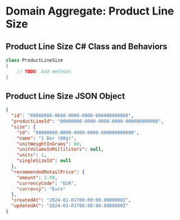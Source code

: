 # Domain Aggregate: Product Line Size

## Product Line Size C# Class and Behaviors

```csharp
class ProductLineSize
{
    // TODO: Add methods
}
```

## Product Line Size JSON Object

```json
{
  "id": "00000000-0000-0000-0000-000000000000",
  "productLineId": "00000000-0000-0000-0000-000000000000",
  "size": {
    "id": "00000000-0000-0000-0000-000000000000",
    "name": "1 Bar (60g)",
    "unitWeightInGrams": 60,
    "unitVolumeInMilliliters": null,
    "units": 1,
    "singleSizeId": null
  },
  "recommendedRetailPrice": {
    "amount": 2.99,
    "currencyCode": "EUR",
    "currency": "Euro"
  },
  "createdAt": "2024-01-01T00:00:00.0000000Z",
  "updatedAt": "2024-01-01T00:00:00.0000000Z"
}
```
